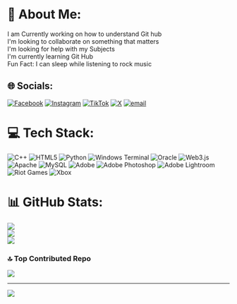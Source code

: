 # 💫 About Me:
I am Currently working on how to understand Git hub<br>I'm looking to collaborate on something that matters<br>I'm looking for help with my Subjects<br>I'm currently learning Git Hub<br>Fun Fact: I can sleep while listening to rock music


## 🌐 Socials:
[![Facebook](https://img.shields.io/badge/Facebook-%231877F2.svg?logo=Facebook&logoColor=white)](https://facebook.com/Flax21) [![Instagram](https://img.shields.io/badge/Instagram-%23E4405F.svg?logo=Instagram&logoColor=white)](https://instagram.com/jcrsnts) [![TikTok](https://img.shields.io/badge/TikTok-%23000000.svg?logo=TikTok&logoColor=white)](https://tiktok.com/@Flax21) [![X](https://img.shields.io/badge/X-black.svg?logo=X&logoColor=white)](https://x.com/Flax21) [![email](https://img.shields.io/badge/Email-D14836?logo=gmail&logoColor=white)](mailto:jessiesantos2110@gmail.com) 

# 💻 Tech Stack:
![C++](https://img.shields.io/badge/c++-%2300599C.svg?style=for-the-badge&logo=c%2B%2B&logoColor=white) ![HTML5](https://img.shields.io/badge/html5-%23E34F26.svg?style=for-the-badge&logo=html5&logoColor=white) ![Python](https://img.shields.io/badge/python-3670A0?style=for-the-badge&logo=python&logoColor=ffdd54) ![Windows Terminal](https://img.shields.io/badge/Windows%20Terminal-%234D4D4D.svg?style=for-the-badge&logo=windows-terminal&logoColor=white) ![Oracle](https://img.shields.io/badge/Oracle-F80000?style=for-the-badge&logo=oracle&logoColor=white) ![Web3.js](https://img.shields.io/badge/web3.js-F16822?style=for-the-badge&logo=web3.js&logoColor=white) ![Apache](https://img.shields.io/badge/apache-%23D42029.svg?style=for-the-badge&logo=apache&logoColor=white) ![MySQL](https://img.shields.io/badge/mysql-4479A1.svg?style=for-the-badge&logo=mysql&logoColor=white) ![Adobe](https://img.shields.io/badge/adobe-%23FF0000.svg?style=for-the-badge&logo=adobe&logoColor=white) ![Adobe Photoshop](https://img.shields.io/badge/adobe%20photoshop-%2331A8FF.svg?style=for-the-badge&logo=adobe%20photoshop&logoColor=white) ![Adobe Lightroom](https://img.shields.io/badge/Adobe%20Lightroom-31A8FF.svg?style=for-the-badge&logo=Adobe%20Lightroom&logoColor=white) ![Riot Games](https://img.shields.io/badge/riotgames-D32936.svg?style=for-the-badge&logo=riotgames&logoColor=white) ![Xbox](https://img.shields.io/badge/xbox-%23107C10.svg?style=for-the-badge&logo=xbox&logoColor=white)
# 📊 GitHub Stats:
![](https://github-readme-stats.vercel.app/api?username=Flax21&theme=dark&hide_border=false&include_all_commits=true&count_private=true)<br/>
![](https://nirzak-streak-stats.vercel.app/?user=Flax21&theme=dark&hide_border=false)<br/>
![](https://github-readme-stats.vercel.app/api/top-langs/?username=Flax21&theme=dark&hide_border=false&include_all_commits=true&count_private=true&layout=compact)

### 🔝 Top Contributed Repo
![](https://github-contributor-stats.vercel.app/api?username=Flax21&limit=5&theme=dark&combine_all_yearly_contributions=true)

---
[![](https://visitcount.itsvg.in/api?id=Flax21&icon=0&color=0)](https://visitcount.itsvg.in)

<!-- Proudly created with GPRM ( https://gprm.itsvg.in ) -->
